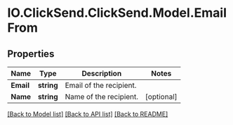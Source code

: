 # IO.ClickSend.ClickSend.Model.EmailFrom
## Properties

Name | Type | Description | Notes
------------ | ------------- | ------------- | -------------
**Email** | **string** | Email of the recipient. | 
**Name** | **string** | Name of the recipient. | [optional] 

[[Back to Model list]](../README.md#documentation-for-models) [[Back to API list]](../README.md#documentation-for-api-endpoints) [[Back to README]](../README.md)

